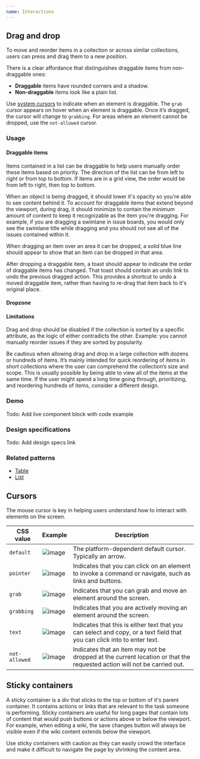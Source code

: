```yaml
---
name: Interactions
---
```


## Drag and drop

To move and reorder items in a collection or across similar collections, users can press and drag them to a new position.

There is a clear affordance that distinguishes draggable items from non-draggable ones:

- **Draggable** items have rounded corners and a shadow.
- **Non-draggable** items look like a plain list.

Use [system cursors](#cursors) to indicate when an element is draggable. The `grab` cursor appears on hover when an element is draggable. Once it’s dragged, the cursor will change to `grabbing`. For areas where an element cannot be dropped, use the `not-allowed` cursor.

### Usage

#### Draggable items

Items contained in a list can be draggable to help users manually order these items based on priority. The direction of the list can be from left to right or from top to bottom. If items are in a grid view, the order would be from left to right, then top to bottom. 

<!-- What happens if the object is particularly tall or wide (maybe even taller or wider than the area it is being previewed in)? An example of this would be dragging a tall board list or board swimlane (where the item could potentially be >1x the height of the screen. -->
<!-- What does a draggable item look like? How does it respond when dragging? -->

When an object is being dragged, it should lower it's opacity so you're able to see content behind it. To account for draggable items that extend beyond the viewport, during drag, it should minimize to contain the minimum amount of content to keep it recognizable as the item you're dragging. For example, if you are dragging a swimlane in issue boards, you would only see the swimlane title while dragging and you should not see all of the issues contained within it.

<!-- How do we best afford that an object can be dragged? How might we make good use of our drag handle icons? -->
<!-- Where and how should we provide guidance on which axis a user can drag? -->

When dragging an item over an area it can be dropped, a solid blue line should appear to show that an item can be dropped in that area. 

<!-- How do users "undo" or "abort" the drag action while it is happening or right after? -->
<!-- How do we confirm an action has taken place as intended? Any microinteractions around dragging, landing/snapping in place, undoing? -->

After dropping a draggable item, a toast should appear to indicate the order of draggable items has changed. That toast should contain an undo link to undo the previous dragged action. This provides a shortcut to undo a moved draggable item, rather than having to re-drag that item back to it's original place. 

<!-- This interaction model is used to transform the position of elements. Usually, these are items in collections with other similar items. When moving items across collections, the collections should be similar in content. -->

#### Dropzone

<!-- Could we simplify this drop target design in some way? Does it need to be a preview of the object, or can it be its own design? -->

<!-- How do we indicate that a drop target is not viable, that a user can't drag an object somewhere, and why? -->

#### Limitations

Drag and drop should be disabled if the collection is sorted by a specific attribute, as the logic of either contradicts the other. Example: you cannot manually reorder issues if they are sorted by popularity.

Be cautious when allowing drag and drop in a large collection with dozens or hundreds of items. It’s mainly intended for quick reordering of items in short collections where the user can comprehend the collection’s size and scope. This is usually possible by being able to view all of the items at the same time. If the user might spend a long time going through, prioritizing, and reordering hundreds of items, consider a different design.

### Demo

Todo: Add live component block with code example

### Design specifications

Todo: Add design specs link

### Related patterns

- [Table](/components/table)
- [List](/components/list)

## Cursors

The mouse cursor is key in helping users understand how to interact with elements on the screen.

| **CSS value** | **Example** | **Description** |
| --- | --- | --- |
| `default` | ![image](/img/cursors-default.svg) | The platform-dependent default cursor. Typically an arrow. |
| `pointer` | ![image](/img/cursors-pointer.svg) | Indicates that you can click on an element to invoke a command or navigate, such as links and buttons. |
| `grab` | ![image](/img/cursors-grab.svg) | Indicates that you can grab and move an element around the screen. |
| `grabbing` | ![image](/img/cursors-grabbing.svg) | Indicates that you are actively moving an element around the screen. |
| `text` | ![image](/img/cursors-text.svg) | Indicates that this is either text that you can select and copy, or a text field that you can click into to enter text. |
| `not-allowed` | ![image](/img/cursors-notallowed.svg) | Indicates that an item may not be dropped at the current location or that the requested action will not be carried out. |

## Sticky containers

A sticky container is a div that sticks to the top or bottom of it's parent container. It contains actions or links that are relevant to the task someone is performing. Sticky containers are useful for long pages that contain lots of content that would push buttons or actions above or below the viewport. For example, when editing a wiki, the save changes button will always be visible even if the wiki content extends below the viewport.

Use sticky containers with caution as they can easily crowd the interface and make it difficult to navigate the page by shrinking the content area.
